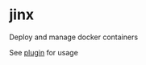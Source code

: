 # jinx
Deploy and manage docker containers

See [plugin](https://github.com/gut-hub/gut-jinx) for usage
